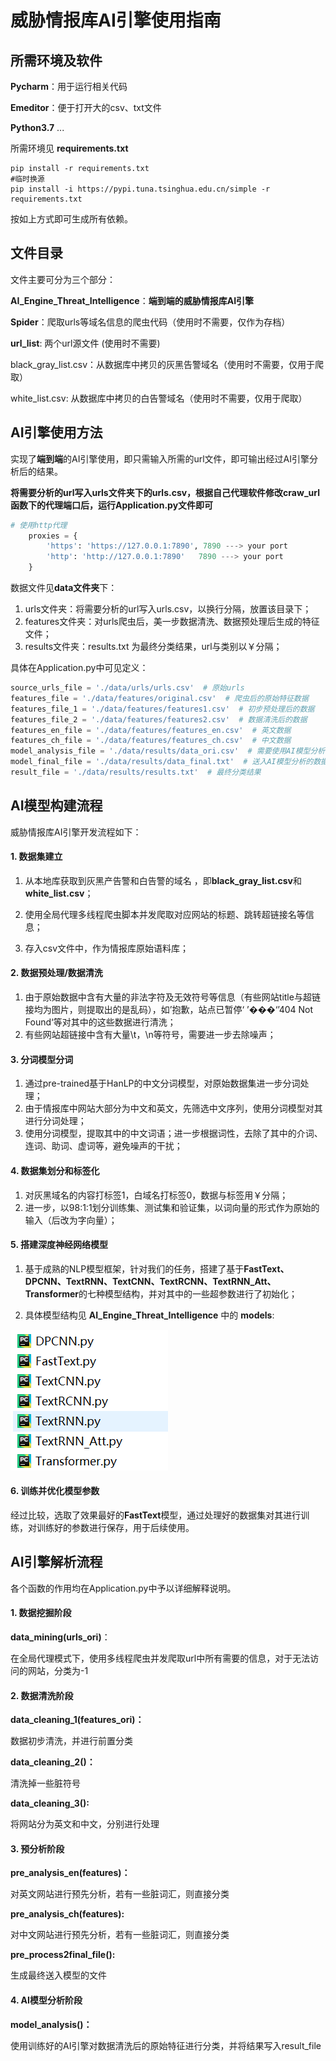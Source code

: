 # 威胁情报库AI引擎使用指南

## 所需环境及软件

**Pycharm**：用于运行相关代码

**Emeditor**：便于打开大的csv、txt文件

**Python3.7** ...

所需环境见 **requirements.txt**

```shell
pip install -r requirements.txt
#临时换源
pip install -i https://pypi.tuna.tsinghua.edu.cn/simple -r requirements.txt
```

按如上方式即可生成所有依赖。

## 文件目录

文件主要可分为三个部分：

**AI_Engine_Threat_Intelligence**：**端到端的威胁情报库AI引擎**

**Spider**：爬取urls等域名信息的爬虫代码（使用时不需要，仅作为存档）

**url_list**: 两个url源文件 (使用时不需要)

black_gray_list.csv：从数据库中拷贝的灰黑告警域名（使用时不需要，仅用于爬取）

white_list.csv: 从数据库中拷贝的白告警域名（使用时不需要，仅用于爬取）

## AI引擎使用方法

实现了**端到端**的AI引擎使用，即只需输入所需的url文件，即可输出经过AI引擎分析后的结果。

**将需要分析的url写入urls文件夹下的urls.csv，根据自己代理软件修改craw_url函数下的代理端口后，运行Application.py文件即可**

```python
# 使用http代理
    proxies = {
        'https': 'https://127.0.0.1:7890', 7890 ---> your port
        'http': 'http://127.0.0.1:7890'   7890 ---> your port
    }
```

数据文件见**data文件夹**下：

1. urls文件夹：将需要分析的url写入urls.csv，以换行分隔，放置该目录下；
2. features文件夹：对urls爬虫后，美一步数据清洗、数据预处理后生成的特征文件；
3. results文件夹：results.txt 为最终分类结果，url与类别以￥分隔；

具体在Application.py中可见定义：

```python
source_urls_file = './data/urls/urls.csv'  # 原始urls
features_file = './data/features/original.csv'  # 爬虫后的原始特征数据
features_file_1 = './data/features/features1.csv'  # 初步预处理后的数据
features_file_2 = './data/features/features2.csv'  # 数据清洗后的数据
features_en_file = './data/features/features_en.csv'  # 英文数据
features_ch_file = './data/features/features_ch.csv'  # 中文数据
model_analysis_file = './data/results/data_ori.csv'  # 需要使用AI模型分析的数据
model_final_file = './data/results/data_final.txt'  # 送入AI模型分析的数据
result_file = './data/results/results.txt'  # 最终分类结果
```

## AI模型构建流程

威胁情报库AI引擎开发流程如下：

#### 1. 数据集建立

1. 从本地库获取到灰黑产告警和白告警的域名 ，即**black_gray_list.csv**和**white_list.csv**；

2. 使用全局代理多线程爬虫脚本并发爬取对应网站的标题、跳转超链接名等信息；

3. 存入csv文件中，作为情报库原始语料库；

#### 2. 数据预处理/数据清洗

1. 由于原始数据中含有大量的非法字符及无效符号等信息（有些网站title与超链接均为图片，则提取出的是乱码），如’抱歉，站点已暂停‘ ’���‘’404 Not Found‘等对其中的这些数据进行清洗；
2. 有些网站超链接中含有大量\t，\n等符号，需要进一步去除噪声；

#### 3. 分词模型分词

1. 通过pre-trained基于HanLP的中文分词模型，对原始数据集进一步分词处理；
2. 由于情报库中网站大部分为中文和英文，先筛选中文序列，使用分词模型对其进行分词处理；
3. 使用分词模型，提取其中的中文词语；进一步根据词性，去除了其中的介词、连词、助词、虚词等，避免噪声的干扰；

#### 4. 数据集划分和标签化

1. 对灰黑域名的内容打标签1，白域名打标签0，数据与标签用￥分隔；
2. 进一步，以98:1:1划分训练集、测试集和验证集，以词向量的形式作为原始的输入（后改为字向量）；

#### 5. 搭建深度神经网络模型

1. 基于成熟的NLP模型框架，针对我们的任务，搭建了基于**FastText、DPCNN、TextRNN、TextCNN、TextRCNN、TextRNN_Att、Transformer**的七种模型结构，并对其中的一些超参数进行了初始化；

2. 具体模型结构见 **AI_Engine_Threat_Intelligence** 中的 **models**:

<img src=".\models.png" alt="image-20220823181522187"  />

#### 6. 训练并优化模型参数

经过比较，选取了效果最好的**FastText**模型，通过处理好的数据集对其进行训练，对训练好的参数进行保存，用于后续使用。

## AI引擎解析流程

各个函数的作用均在Application.py中予以详细解释说明。

#### 1. 数据挖掘阶段

**data_mining(urls_ori)**：

在全局代理模式下，使用多线程爬虫并发爬取url中所有需要的信息，对于无法访问的网站，分类为-1

#### 2. 数据清洗阶段

**data_cleaning_1(features_ori)：**

数据初步清洗，并进行前置分类

**data_cleaning_2()：**

清洗掉一些脏符号

**data_cleaning_3():**

将网站分为英文和中文，分别进行处理

#### 3. 预分析阶段

**pre_analysis_en(features)：**

对英文网站进行预先分析，若有一些脏词汇，则直接分类

**pre_analysis_ch(features):**

对中文网站进行预先分析，若有一些脏词汇，则直接分类

**pre_process2final_file():**

生成最终送入模型的文件

#### 4. AI模型分析阶段

**model_analysis()：**

使用训练好的AI引擎对数据清洗后的原始特征进行分类，并将结果写入result_file